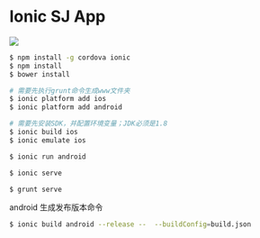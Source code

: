 Ionic SJ App
============

<a href="https://server.propersoft.cn/teamcity/viewType.html?buildTypeId=ISJ_Build">
  <img src="https://server.propersoft.cn/teamcity/app/rest/builds/buildType:(id:ISJ_Build)/statusIcon.svg"/>
</a>

```bash
$ npm install -g cordova ionic
$ npm install
$ bower install

# 需要先执行grunt命令生成www文件夹
$ ionic platform add ios
$ ionic platform add android

# 需要先安装SDK，并配置环境变量；JDK必须是1.8
$ ionic build ios
$ ionic emulate ios

$ ionic run android

$ ionic serve

$ grunt serve
```
android 生成发布版本命令
```bash
$ ionic build android --release --  --buildConfig=build.json
```
